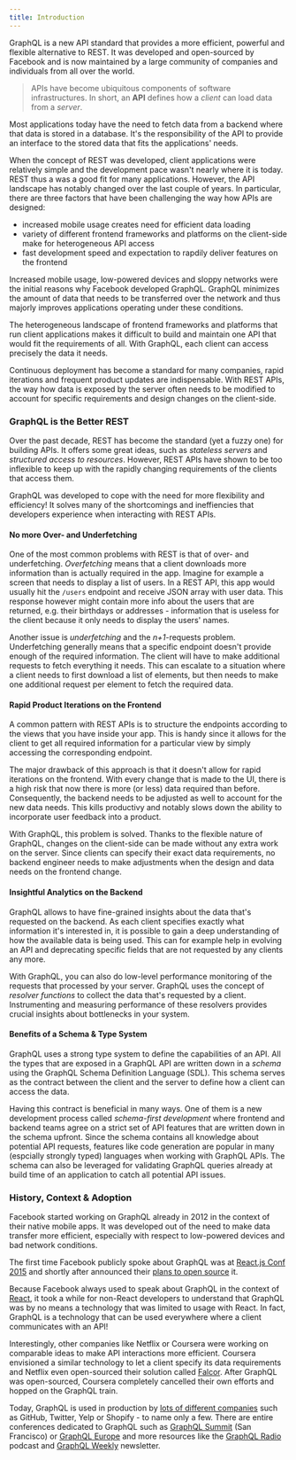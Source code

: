 ```yaml
---
title: Introduction
---
```


GraphQL is a new API standard that provides a more efficient, powerful and flexible alternative to REST. It was developed and open-sourced by Facebook and is now maintained by a large community of companies and individuals from all over the world.

> APIs have become ubiquitous components of software infrastructures. In short, an **API** defines how a _client_ can load data from a _server_. 

Most applications today have the need to fetch data from a backend where that data is stored in a database. It's the responsibility of the API to provide an interface to the stored data that fits the applications' needs.

When the concept of REST was developed, client applications were relatively simple and the development pace wasn't nearly where it is today. REST thus a was a good fit for many applications. However, the API landscape has notably changed over the last couple of years. In particular, there are three factors that have been challenging the way how APIs are designed:

- increased mobile usage creates need for efficient data loading
- variety of different frontend frameworks and platforms on the client-side make for heterogeneous API access
- fast development speed and expectation to rapdily deliver features on the frontend

Increased mobile usage, low-powered devices and sloppy networks were the initial reasons why Facebook developed GraphQL. GraphQL minimizes the amount of data that needs to be transferred over the network and thus majorly improves applications operating under these conditions.

The heterogeneous landscape of frontend frameworks and platforms that run client applications makes it difficult to build and maintain one API that would fit the requirements of all. With GraphQL, each client can access precisely the data it needs.

Continuous deployment has become a standard for many companies, rapid iterations and frequent product updates are indispensable. With REST APIs, the way how data is exposed by the server often needs to be modified to account for specific requirements and design changes on the client-side.  


### GraphQL is the Better REST

Over the past decade, REST has become the standard (yet a fuzzy one) for building APIs. It offers some great ideas, such as _stateless servers_ and _structured access to resources_. However, REST APIs have shown to be too inflexible to keep up with the rapidly changing requirements of the clients that access them.

GraphQL was developed to cope with the need for more flexibility and efficiency! It solves many of the shortcomings and ineffiencies that developers experience when interacting with REST APIs.

#### No more Over- and Underfetching

One of the most common problems with REST is that of over- and underfetching. _Overfetching_ means that a client downloads more information than is actually required in the app. Imagine for example a screen that needs to display a list of users. In a REST API, this app would usually hit the `/users` endpoint and receive JSON array with user data. This response however might contain more info about the users that are returned, e.g. their birthdays or addresses - information that is useless for the client because it only needs to display the users' names. 

Another issue is _underfetching_ and the _n+1_-requests problem. Underfetching generally means that a specific endpoint doesn't provide enough of the required information. The client will have to make additional requests to fetch everything it needs. This can escalate to a situation where a client needs to first download a list of elements, but then needs to make one additional request per element to fetch the required data.

#### Rapid Product Iterations on the Frontend

A common pattern with REST APIs is to structure the endpoints according to the views that you have inside your app. This is handy since it allows for the client to get all required information for a particular view by simply accessing the corresponding endpoint.

The major drawback of this approach is that it doesn't allow for rapid iterations on the frontend. With every change that is made to the UI, there is a high risk that now there is more (or less) data required than before. Consequently, the backend needs to be adjusted as well to account for the new data needs. This kills productivy and notably slows down the ability to incorporate user feedback into a product. 

With GraphQL, this problem is solved. Thanks to the flexible nature of GraphQL, changes on the client-side can be made without any extra work on the server. Since clients can specify their exact data requirements, no backend engineer needs to make adjustments when the design and data needs on the frontend change.

#### Insightful Analytics on the Backend

GraphQL allows to have fine-grained insights about the data that's requested on the backend. As each client specifies exactly what information it's interested in, it is possible to gain a deep understanding of how the available data is being used. This can for example help in evolving an API and deprecating specific fields that are not requested by any clients any more.

With GraphQL, you can also do low-level performance monitoring of the requests that processed by your server. GraphQL uses the concept of _resolver functions_ to collect the data that's requested by a client. Instrumenting and measuring performance of these resolvers provides crucial insights about bottlenecks in your system. 

#### Benefits of a Schema & Type System

GraphQL uses a strong type system to define the capabilities of an API. All the types that are exposed in a GraphQL API are written down in a _schema_ using the GraphQL Schema Definition Language (SDL). This schema serves as the contract between the client and the server to define how a client can access the data. 

Having this contract is beneficial in many ways. One of them is a new development process called _schema-first development_ where frontend and backend teams agree on a strict set of API features that are written down in the schema upfront. Since the schema contains all knowledge about potential API requests, features like code generation are popular in many (espcially strongly typed) languages when working with GraphQL APIs. The schema can also be leveraged for validating GraphQL queries already at build time of an application to catch all potential API issues.


### History, Context & Adoption

Facebook started working on GraphQL already in 2012 in the context of their native mobile apps. It was developed out of the need to make data transfer more efficient, especially with respect to low-powered devices and bad network conditions. 

The first time Facebook publicly spoke about GraphQL was at [React.js Conf 2015](https://www.youtube.com/watch?v=9sc8Pyc51uU) and shortly after announced their [plans to open source](https://facebook.github.io/react/blog/2015/05/01/graphql-introduction.html) it.

Because Facebook always used to speak about GraphQL in the context of [React](https://facebook.github.io/react/), it took a while for non-React developers to understand that GraphQL was by no means a technology that was limited to usage with React. In fact, GraphQL is a technology that can be used everywhere where a client communicates with an API!

Interestingly, other companies like Netflix or Coursera were working on comparable ideas to make API interactions more efficient. Coursera envisioned a similar technology to let a client specify its data requirements and Netflix even open-sourced their solution called [Falcor](https://github.com/Netflix/falcor). After GraphQL was open-sourced, Coursera completely cancelled their own efforts and hopped on the GraphQL train.

Today, GraphQL is used in production by [lots of different companies](http://graphql.org/users/) such as GitHub, Twitter, Yelp or Shopify - to name only a few. There are entire conferences dedicated to GraphQL such as [GraphQL Summit](https://summit.graphql.com/) (San Francisco) or [GraphQL Europe](https://graphql-europe.org/) and more resources like the [GraphQL Radio](https://graphqlradio.com/) podcast and [GraphQL Weekly](https://graphqlweekly.com/) newsletter. 


